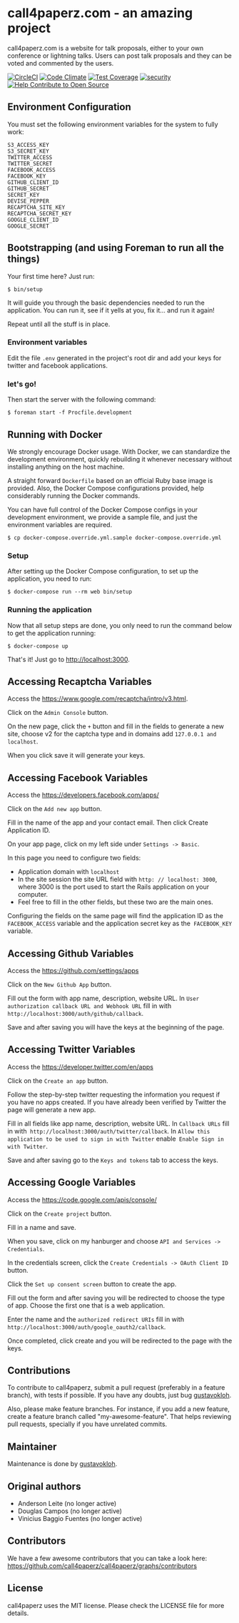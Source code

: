 

# call4paperz.com - an amazing project

call4paperz.com is a website for talk proposals, either to your own conference
or lightning talks. Users can post talk proposals and they can be voted and
commented by the users.

[![CircleCI](https://circleci.com/gh/call4paperz/call4paperz.svg?style=svg)](https://circleci.com/gh/call4paperz/call4paperz)
[![Code Climate](https://codeclimate.com/github/call4paperz/call4paperz/badges/gpa.svg)](https://codeclimate.com/github/call4paperz/call4paperz)
[![Test Coverage](https://codeclimate.com/github/call4paperz/call4paperz/badges/coverage.svg)](https://codeclimate.com/github/call4paperz/call4paperz/coverage)
[![security](https://hakiri.io/github/call4paperz/call4paperz/master.svg)](https://hakiri.io/github/call4paperz/call4paperz/master)
[![Help Contribute to Open Source](https://www.codetriage.com/call4paperz/call4paperz/badges/users.svg)](https://www.codetriage.com/call4paperz/call4paperz)

## Environment Configuration

You must set the following environment variables for the system to fully work:

    S3_ACCESS_KEY
    S3_SECRET_KEY
    TWITTER_ACCESS
    TWITTER_SECRET
    FACEBOOK_ACCESS
    FACEBOOK_KEY
    GITHUB_CLIENT_ID
    GITHUB_SECRET
    SECRET_KEY
    DEVISE_PEPPER
    RECAPTCHA_SITE_KEY
    RECAPTCHA_SECRET_KEY
    GOOGLE_CLIENT_ID
    GOOGLE_SECRET

## Bootstrapping (and using Foreman to run all the things)

Your first time here? Just run:

```
$ bin/setup
```

It will guide you through the basic dependencies needed to run the application.
You can run it, see if it yells at you, fix it... and run it again!

Repeat until all the stuff is in place.

### Environment variables

Edit the file `.env` generated in the project's root dir and add your keys for
twitter and facebook applications.

### let's go!

Then start the server with the following command:

```
$ foreman start -f Procfile.development
```

## Running with Docker

We strongly encourage Docker usage. With Docker, we can standardize the development environment, quickly rebuilding it whenever necessary without installing anything on the host machine.

A straight forward  `Dockerfile` based on an official Ruby base image is provided. Also, the Docker Compose configurations provided, help considerably running the Docker commands.

You can have full control of the Docker Compose configs in your development environment, we provide a sample file, and just the environment variables are required.

`$ cp docker-compose.override.yml.sample docker-compose.override.yml`

### Setup

After setting up the Docker Compose configuration, to set up the application, you need to run:

```
$ docker-compose run --rm web bin/setup
```

### Running the application

Now that all setup steps are done, you only need to run the command below to get the application running:

```
$ docker-compose up
```

That's it! Just go to <http://localhost:3000>.

## Accessing Recaptcha Variables

Access the https://www.google.com/recaptcha/intro/v3.html.

Click on the `Admin Console` button.

On the new page, click the `+` button and fill in the fields to generate a new site, choose v2 for the captcha type and in domains add `127.0.0.1 and localhost`.

When you click save it will generate your keys.

## Accessing Facebook Variables

Access the https://developers.facebook.com/apps/

Click on the `Add new app` button.

Fill in the name of the app and your contact email. Then click Create Application ID.

On your app page, click on my left side under `Settings -> Basic`.

In this page you need to configure two fields:

- Application domain with `localhost`
- In the site session the site URL field with `http: // localhost: 3000`, where 3000 is the port used to start the Rails application on your computer.
- Feel free to fill in the other fields, but these two are the main ones.

Configuring the fields on the same page will find the application ID as the `FACEBOOK_ACCESS` variable and the application secret key as the` FACEBOOK_KEY` variable.

## Accessing Github Variables

Access the https://github.com/settings/apps

Click on the `New Github App` button.

Fill out the form with app name, description, website URL. In `User authorization callback URL and Webhook URL` fill in with` http://localhost:3000/auth/github/callback`.

Save and after saving you will have the keys at the beginning of the page.

## Accessing Twitter Variables

Access the https://developer.twitter.com/en/apps

Click on the `Create an app` button.

Follow the step-by-step twitter requesting the information you request if you have no apps created. If you have already been verified by Twitter the page will generate a new app.

Fill in all fields like app name, description, website URL. In `Callback URLs` fill in with` http://localhost:3000/auth/twitter/callback`. In `Allow this application to be used to sign in with Twitter` enable` Enable Sign in with Twitter`.

Save and after saving go to the `Keys and tokens` tab to access the keys.

## Accessing Google Variables

Access the https://code.google.com/apis/console/

Click on the `Create project` button.

Fill in a name and save.

When you save, click on my hanburger and choose `API and Services -> Credentials`.

In the credentials screen, click the `Create Credentials -> OAuth Client ID` button.

Click the `Set up consent screen` button to create the app.

Fill out the form and after saving you will be redirected to choose the type of app. Choose the first one that is a web application.

Enter the name and the `authorized redirect URIs` fill in with `http://localhost:3000/auth/google_oauth2/callback`.

Once completed, click create and you will be redirected to the page with the keys.

## Contributions

To contribute to call4paperz, submit a pull request (preferably in a feature
branch), with tests if possible. If you have any doubts, just bug
[gustavokloh](https://github.com/gustavokloh).

Also, please make feature branches. For instance, if you add a new
feature, create a feature branch called "my-awesome-feature". That
helps reviewing pull requests, specially if you have unrelated
commits.

## Maintainer
Maintenance is done by [gustavokloh](https://github.com/gustavokloh).

## Original authors
- Anderson Leite (no longer active)
- Douglas Campos (no longer active)
- Vinicius Baggio Fuentes (no longer active)

## Contributors
We have a few awesome contributors that you can take a look here: https://github.com/call4paperz/call4paperz/graphs/contributors

## License
call4paperz uses the MIT license. Please check the LICENSE file for more details.
